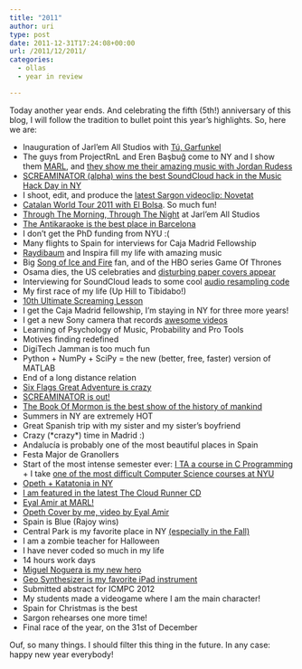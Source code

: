 ```yaml
---
title: "2011"
author: uri
type: post
date: 2011-12-31T17:24:08+00:00
url: /2011/12/2011/
categories:
  - ollas
  - year in review

---
```

Today another year ends. And celebrating the fifth (5th!) anniversary of this blog, I will follow the tradition to bullet point this year&#8217;s highlights. So, here we are:

  * Inauguration of Jarl&#8217;em All Studios with [Tú, Garfunkel][1]
  * The guys from ProjectRnL and Eren Başbuğ come to NY and I show them [MARL][2], and [they show me their amazing music with Jordan Rudess][3]
  * [SCREAMINATOR (alpha) wins the best SoundCloud hack in the Music Hack Day in NY][4]
  * I shoot, edit, and produce the [latest Sargon videoclip: Novetat][5]
  * [Catalan World Tour 2011 with El Bolsa][6]. So much fun!
  * [Through The Morning, Through The Night][7] at Jarl&#8217;em All Studios
  * [The Antikaraoke is the best place in Barcelona][8]
  * I don&#8217;t get the PhD funding from NYU :(  
  * Many flights to Spain for interviews for Caja Madrid Fellowship
  * [Raydibaum][9] and Inspira fill my life with amazing music
  * Big [Song of Ice and Fire][10] fan, and of the HBO series Game Of Thrones
  * Osama dies, the US celebraties and [disturbing paper covers appear][11]
  * Interviewing for SoundCloud leads to some cool [audio resampling code][12]
  * My first race of my life (Up Hill to Tibidabo!)
  * [10th Ultimate Screaming Lesson][13]
  * I get the Caja Madrid fellowship, I&#8217;m staying in NY for three more years!
  * I get a new Sony camera that records [awesome videos][14]
  * Learning of Psychology of Music, Probability and Pro Tools
  * Motives finding redefined
  * DigiTech Jamman is too much fun
  * Python + NumPy + SciPy = the new (better, free, faster) version of MATLAB
  * End of a long distance relation
  * [Six Flags Great Adventure is crazy][15]
  * [SCREAMINATOR is out!][16]
  * [The Book Of Mormon is the best show of the history of mankind][17]
  * Summers in NY are extremely HOT
  * Great Spanish trip with my sister and my sister&#8217;s boyfriend
  * Crazy (\*crazy\*) time in Madrid :)  
  * Andalucía is probably one of the most beautiful places in Spain
  * Festa Major de Granollers
  * Start of the most intense semester ever: [I TA a course in C Programming][18] + I take [one of the most difficult Computer Science courses at NYU][19]
  * [Opeth + Katatonia in NY][20]
  * [I am featured in the latest The Cloud Runner CD][21]
  * [Eyal Amir at MARL!][22]
  * [Opeth Cover by me, video by Eyal Amir][23]
  * Spain is Blue (Rajoy wins)
  * Central Park is my favorite place in NY [(especially in the Fall)][24]
  * I am a zombie teacher for Halloween
  * I have never coded so much in my life
  * 14 hours work days
  * [Miguel Noguera is my new hero][25]
  * [Geo Synthesizer is my favorite iPad instrument][26]
  * Submitted abstract for ICMPC 2012
  * My students made a videogame where I am the main character!
  * Spain for Christmas is the best
  * Sargon rehearses one more time!
  * Final race of the year, on the 31st of December

Ouf, so many things. I should filter this thing in the future. In any case: happy new year everybody!

 [1]: /2011/01/tu-garfunkel/
 [2]: https://marl.smusic.nyu.edu/
 [3]: /2011/01/project-rnl-jordan-rudess/
 [4]: /2011/02/screaminator/
 [5]: /2011/02/novetat-sargon-official-clip/
 [6]: /2011/03/catalan-world-tour-2011/
 [7]: /2011/03/second-track-at-jarlem-all-studios/
 [8]: /2011/03/back-to-the-antikaraoke/
 [9]: /2011/04/raydibaum/
 [10]: /2011/04/a-game-of-thrones/
 [11]: /2011/05/osama/
 [12]: /2011/05/audio-resampling-in-python/
 [13]: /2011/05/10th-ultimate-screaming-lesson/
 [14]: /2011/06/sony-dsc-wx9/
 [15]: /2011/07/six-flags-great-adventure/
 [16]: /2011/07/screaminator-on-the-appstore/
 [17]: /2011/07/the-book-of-mormon/
 [18]: https://www.nyu.edu/projects/farbood/2618/officehours.html
 [19]: https://www.cs.nyu.edu/courses/fall11/CSCI-GA.2965-001/
 [20]: /2011/09/opeth-katatonia-en-ny/
 [21]: /2011/10/new-song-haunter/
 [22]: /2011/10/eyal-amir-at-marl/
 [23]: /2011/10/benighted-cover/
 [24]: /2011/11/central-park/
 [25]: /2011/12/adorar-a-miguel-noguera/
 [26]: /2011/12/jamming-with-geosynth/

